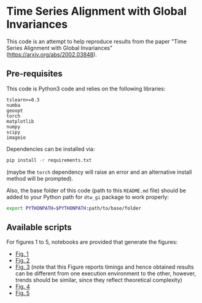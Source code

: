 # Time Series Alignment with Global Invariances

This code is an attempt to help reproduce results from the paper "Time Series 
Alignment with Global Invariances" (<https://arxiv.org/abs/2002.03848>).

## Pre-requisites

This code is Python3 code and relies on the following libraries:

```
tslearn>=0.3
numba
geoopt
torch
matplotlib
numpy
scipy
imageio
```

Dependencies can be installed via:

```bash
pip install -r requirements.txt
```

(maybe the `torch` dependency will raise an error and an alternative install 
method will be prompted).

Also, the base folder of this code (path to this `README.md` file) should be
added to your Python path for `dtw_gi` package to work properly:

```bash
export PYTHONPATH=$PYTHONPATH:path/to/base/folder
```

## Available scripts

For figures 1 to 5, notebooks are provided that generate the figures:

* [Fig. 1](fig1.ipynb)
* [Fig. 2](fig2.ipynb)
* [Fig. 3](fig3.ipynb) (note that this Figure reports timings and hence 
obtained results can be different from one execution environment to the other,
however, trends should be similar, since they reflect theoretical complexity)
* [Fig. 4](fig4.ipynb)
* [Fig. 5](fig5.ipynb)

